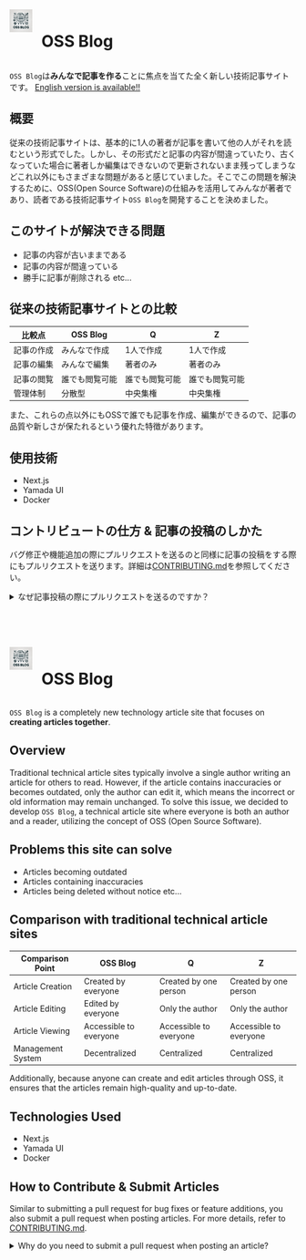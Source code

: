 <div style="display: flex;">
    <img src="./public/oss-blog-logo.png" width="40" height="40" style="display: block; margin-right: 16px;">
    <h1>OSS Blog</h1>
</div>

`OSS Blog`は**みんなで記事を作る**ことに焦点を当てた全く新しい技術記事サイトです。
<a href="#english-version">English version is available!!</a>

## 概要

従来の技術記事サイトは、基本的に1人の著者が記事を書いて他の人がそれを読むという形式でした。しかし、その形式だと記事の内容が間違っていたり、古くなっていた場合に著者しか編集はできないので更新されないまま残ってしまうなどこれ以外にもさまざまな問題があると感じていました。そこでこの問題を解決するために、OSS(Open Source Software)の仕組みを活用してみんなが著者であり、読者である技術記事サイト`OSS Blog`を開発することを決めました。

## このサイトが解決できる問題

- 記事の内容が古いままである
- 記事の内容が間違っている
- 勝手に記事が削除される
  etc...

## 従来の技術記事サイトとの比較

| 比較点     | OSS Blog       | Q              | Z              |
| ---------- | -------------- | -------------- | -------------- |
| 記事の作成 | みんなで作成   | 1人で作成      | 1人で作成      |
| 記事の編集 | みんなで編集   | 著者のみ       | 著者のみ       |
| 記事の閲覧 | 誰でも閲覧可能 | 誰でも閲覧可能 | 誰でも閲覧可能 |
| 管理体制   | 分散型         | 中央集権       | 中央集権       |

また、これらの点以外にもOSSで誰でも記事を作成、編集ができるので、記事の品質や新しさが保たれるという優れた特徴があります。

## 使用技術

- Next.js
- Yamada UI
- Docker

## コントリビュートの仕方 & 記事の投稿のしかた

バグ修正や機能追加の際にプルリクエストを送るのと同様に記事の投稿をする際にもプルリクエストを送ります。詳細は<a href='./CONTRIBUTING.ja.md'>CONTRIBUTING.md</a>を参照してください。

<details>
<summary>なぜ記事投稿の際にプルリクエストを送るのですか？</summary>
記事投稿の際にプルリクエストを送ることによって、記事の内容が間違っていたり、古い情報のままになることを抑えることができます。自分以外の人に見てもらうことで記事の品質が向上し、より多くの人に有益な情報を提供することができます。
</details>

<br><br><br>

<div id="english-version"></div>

<div style="display: flex;">
    <img src="./public/oss-blog-logo.png" width="40" height="40" style="display: block; margin-right: 16px;">
    <h1>OSS Blog</h1>
</div>

`OSS Blog` is a completely new technology article site that focuses on **creating articles together**.

## Overview

Traditional technical article sites typically involve a single author writing an article for others to read. However, if the article contains inaccuracies or becomes outdated, only the author can edit it, which means the incorrect or old information may remain unchanged. To solve this issue, we decided to develop `OSS Blog`, a technical article site where everyone is both an author and a reader, utilizing the concept of OSS (Open Source Software).

## Problems this site can solve

- Articles becoming outdated
- Articles containing inaccuracies
- Articles being deleted without notice
  etc...

## Comparison with traditional technical article sites

| Comparison Point  | OSS Blog               | Q                      | Z                      |
| ----------------- | ---------------------- | ---------------------- | ---------------------- |
| Article Creation  | Created by everyone    | Created by one person  | Created by one person  |
| Article Editing   | Edited by everyone     | Only the author        | Only the author        |
| Article Viewing   | Accessible to everyone | Accessible to everyone | Accessible to everyone |
| Management System | Decentralized          | Centralized            | Centralized            |

Additionally, because anyone can create and edit articles through OSS, it ensures that the articles remain high-quality and up-to-date.

## Technologies Used

- Next.js
- Yamada UI
- Docker

## How to Contribute & Submit Articles

Similar to submitting a pull request for bug fixes or feature additions, you also submit a pull request when posting articles. For more details, refer to <a href='./CONTRIBUTING.ja.md'>CONTRIBUTING.md</a>.

<details>
<summary>Why do you need to submit a pull request when posting an article?</summary>
By submitting a pull request when posting an article, it helps prevent inaccuracies or outdated information from remaining. Having others review your article improves its quality and provides more useful information to a wider audience.
</details>
